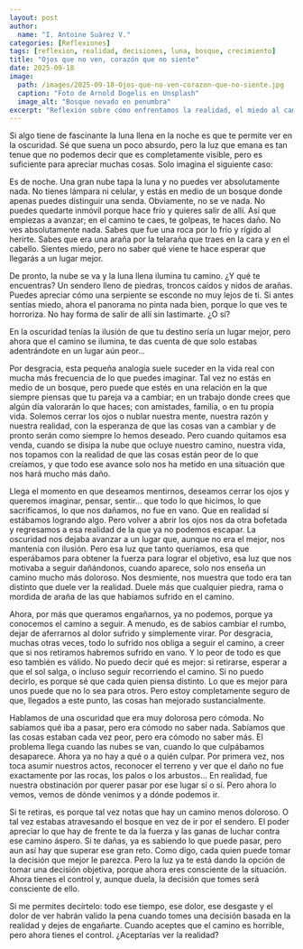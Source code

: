 ```yaml
---
layout: post
author:
  name: "I. Antoine Suárez V."
categories: [Reflexiones]
tags: [reflexion, realidad, decisiones, luna, bosque, crecimiento]
title: "Ojos que no ven, corazón que no siente"
date: 2025-09-18
image:
  path: /images/2025-09-18-Ojos-que-no-ven-corazon-que-no-siente.jpg
  caption: "Foto de Arnold Dogelis en Unsplash"
  image_alt: "Bosque nevado en penumbra"
excerpt: "Reflexión sobre cómo enfrentamos la realidad, el miedo al cambio y la importancia de tomar decisiones conscientes en momentos difíciles de la vida."
---
```


Si algo tiene de fascinante la luna llena en la noche es que te permite ver en la oscuridad. Sé que suena un poco absurdo, pero la luz que emana es tan tenue que no podemos decir que es completamente visible, pero es suficiente para apreciar muchas cosas. Solo imagina el siguiente caso:

Es de noche. Una gran nube tapa la luna y no puedes ver absolutamente nada. No tienes lámpara ni celular, y estás en medio de un bosque donde apenas puedes distinguir una senda. Obviamente, no se ve nada. No puedes quedarte inmóvil porque hace frío y quieres salir de allí. Así que empiezas a avanzar; en el camino te caes, te golpeas, te haces daño. No ves absolutamente nada. Sabes que fue una roca por lo frío y rígido al herirte. Sabes que era una araña por la telaraña que traes en la cara y en el cabello. Sientes miedo, pero no saber qué viene te hace esperar que llegarás a un lugar mejor.

De pronto, la nube se va y la luna llena ilumina tu camino. ¿Y qué te encuentras? Un sendero lleno de piedras, troncos caídos y nidos de arañas. Puedes apreciar cómo una serpiente se esconde no muy lejos de ti. Si antes sentías miedo, ahora el panorama no pinta nada bien, porque lo que ves te horroriza. No hay forma de salir de allí sin lastimarte. ¿O sí?

En la oscuridad tenías la ilusión de que tu destino sería un lugar mejor, pero ahora que el camino se ilumina, te das cuenta de que solo estabas adentrándote en un lugar aún peor...

Por desgracia, esta pequeña analogía suele suceder en la vida real con mucha más frecuencia de lo que puedes imaginar. Tal vez no estás en medio de un bosque, pero puede que estés en una relación en la que siempre piensas que tu pareja va a cambiar; en un trabajo donde crees que algún día valorarán lo que haces; con amistades, familia, o en tu propia vida. Solemos cerrar los ojos o nublar nuestra mente, nuestra razón y nuestra realidad, con la esperanza de que las cosas van a cambiar y de pronto serán como siempre lo hemos deseado. Pero cuando quitamos esa venda, cuando se disipa la nube que ocluye nuestro camino, nuestra vida, nos topamos con la realidad de que las cosas están peor de lo que creíamos, y que todo ese avance solo nos ha metido en una situación que nos hará mucho más daño.

Llega el momento en que deseamos mentirnos, deseamos cerrar los ojos y queremos imaginar, pensar, sentir... que todo lo que hicimos, lo que sacrificamos, lo que nos dañamos, no fue en vano. Que en realidad sí estábamos logrando algo. Pero volver a abrir los ojos nos da otra bofetada y regresamos a esa realidad de la que ya no podemos escapar. La oscuridad nos dejaba avanzar a un lugar que, aunque no era el mejor, nos mantenía con ilusión. Pero esa luz que tanto queríamos, esa que esperábamos para obtener la fuerza para lograr el objetivo, esa luz que nos motivaba a seguir dañándonos, cuando aparece, solo nos enseña un camino mucho más doloroso. Nos desmiente, nos muestra que todo era tan distinto que duele ver la realidad. Duele más que cualquier piedra, rama o mordida de araña de las que habíamos sufrido en el camino.

Ahora, por más que queramos engañarnos, ya no podemos, porque ya conocemos el camino a seguir. A menudo, es de sabios cambiar el rumbo, dejar de aferrarnos al dolor sufrido y simplemente virar. Por desgracia, muchas otras veces, todo lo sufrido nos obliga a seguir el camino, a creer que si nos retiramos habremos sufrido en vano. Y lo peor de todo es que eso también es válido. No puedo decir qué es mejor: si retirarse, esperar a que el sol salga, o incluso seguir recorriendo el camino. Si no puedo decirlo, es porque sé que cada quien piensa distinto. Lo que es mejor para unos puede que no lo sea para otros. Pero estoy completamente seguro de que, llegados a este punto, las cosas han mejorado sustancialmente.

Hablamos de una oscuridad que era muy dolorosa pero cómoda. No sabíamos qué iba a pasar, pero era cómodo no saber nada. Sabíamos que las cosas estaban cada vez peor, pero era cómodo no saber más. El problema llega cuando las nubes se van, cuando lo que culpábamos desaparece. Ahora ya no hay a qué o a quién culpar. Por primera vez, nos toca asumir nuestros actos, reconocer el terreno y ver que el daño no fue exactamente por las rocas, los palos o los arbustos... En realidad, fue nuestra obstinación por querer pasar por ese lugar sí o sí. Pero ahora lo vemos, vemos de dónde venimos y a dónde podemos ir.

Si te retiras, es porque tal vez notas que hay un camino menos doloroso. O tal vez estabas atravesando el bosque en vez de ir por el sendero. El poder apreciar lo que hay de frente te da la fuerza y las ganas de luchar contra ese camino áspero. Si te dañas, ya es sabiendo lo que puede pasar, pero aun así hay que superar ese gran reto. Como digo, cada quien puede tomar la decisión que mejor le parezca. Pero la luz ya te está dando la opción de tomar una decisión objetiva, porque ahora eres consciente de la situación. Ahora tienes el control y, aunque duela, la decisión que tomes será consciente de ello.

Si me permites decírtelo: todo ese tiempo, ese dolor, ese desgaste y el dolor de ver habrán valido la pena cuando tomes una decisión basada en la realidad y dejes de engañarte. Cuando aceptes que el camino es horrible, pero ahora tienes el control. ¿Aceptarías ver la realidad?
